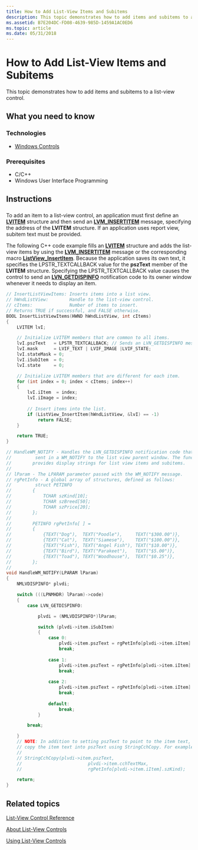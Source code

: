 ```yaml
---
title: How to Add List-View Items and Subitems
description: This topic demonstrates how to add items and subitems to a list-view control.
ms.assetid: B7E204DC-FD08-4639-985D-1459A1AC0ED6
ms.topic: article
ms.date: 05/31/2018
---
```


# How to Add List-View Items and Subitems

This topic demonstrates how to add items and subitems to a list-view control.

## What you need to know

### Technologies

-   [Windows Controls](window-controls.md)

### Prerequisites

-   C/C++
-   Windows User Interface Programming

## Instructions

### 

To add an item to a list-view control, an application must first define an [**LVITEM**](/windows/win32/api/commctrl/ns-commctrl-lvitema) structure and then send an [**LVM\_INSERTITEM**](lvm-insertitem.md) message, specifying the address of the **LVITEM** structure. If an application uses report view, subitem text must be provided.

The following C++ code example fills an [**LVITEM**](/windows/win32/api/commctrl/ns-commctrl-lvitema) structure and adds the list-view items by using the [**LVM\_INSERTITEM**](lvm-insertitem.md) message or the corresponding macro [**ListView\_InsertItem**](/windows/desktop/api/Commctrl/nf-commctrl-listview_insertitem). Because the application saves its own text, it specifies the LPSTR\_TEXTCALLBACK value for the **pszText** member of the **LVITEM** structure. Specifying the LPSTR\_TEXTCALLBACK value causes the control to send an [**LVN\_GETDISPINFO**](lvn-getdispinfo.md) notification code to its owner window whenever it needs to display an item.


```C++
// InsertListViewItems: Inserts items into a list view. 
// hWndListView:        Handle to the list-view control.
// cItems:              Number of items to insert.
// Returns TRUE if successful, and FALSE otherwise.
BOOL InsertListViewItems(HWND hWndListView, int cItems)
{
    LVITEM lvI;

    // Initialize LVITEM members that are common to all items.
    lvI.pszText   = LPSTR_TEXTCALLBACK; // Sends an LVN_GETDISPINFO message.
    lvI.mask      = LVIF_TEXT | LVIF_IMAGE |LVIF_STATE;
    lvI.stateMask = 0;
    lvI.iSubItem  = 0;
    lvI.state     = 0;

    // Initialize LVITEM members that are different for each item.
    for (int index = 0; index < cItems; index++)
    {
        lvI.iItem  = index;
        lvI.iImage = index;
    
        // Insert items into the list.
        if (ListView_InsertItem(hWndListView, &lvI) == -1)
            return FALSE;
    }

    return TRUE;
}

// HandleWM_NOTIFY - Handles the LVN_GETDISPINFO notification code that is 
//         sent in a WM_NOTIFY to the list view parent window. The function 
//        provides display strings for list view items and subitems.
//
// lParam - The LPARAM parameter passed with the WM_NOTIFY message.
// rgPetInfo - A global array of structures, defined as follows:
//         struct PETINFO
//        {
//            TCHAR szKind[10];
//            TCHAR szBreed[50];
//            TCHAR szPrice[20];
//        };
//
//        PETINFO rgPetInfo[ ] = 
//        {
//            {TEXT("Dog"),  TEXT("Poodle"),     TEXT("$300.00")},
//            {TEXT("Cat"),  TEXT("Siamese"),    TEXT("$100.00")},
//            {TEXT("Fish"), TEXT("Angel Fish"), TEXT("$10.00")},
//            {TEXT("Bird"), TEXT("Parakeet"),   TEXT("$5.00")},
//            {TEXT("Toad"), TEXT("Woodhouse"),  TEXT("$0.25")},
//        };
//
void HandleWM_NOTIFY(LPARAM lParam)
{
    NMLVDISPINFO* plvdi;

    switch (((LPNMHDR) lParam)->code)
    {
        case LVN_GETDISPINFO:

            plvdi = (NMLVDISPINFO*)lParam;

            switch (plvdi->item.iSubItem)
            {
                case 0:
                    plvdi->item.pszText = rgPetInfo[plvdi->item.iItem].szKind;
                    break;
                      
                case 1:
                    plvdi->item.pszText = rgPetInfo[plvdi->item.iItem].szBreed;
                    break;
                
                case 2:
                    plvdi->item.pszText = rgPetInfo[plvdi->item.iItem].szPrice;
                    break;
                
                default:
                    break;
            }

        break;

    }
    // NOTE: In addition to setting pszText to point to the item text, you could 
    // copy the item text into pszText using StringCchCopy. For example:
    //
    // StringCchCopy(plvdi->item.pszText, 
    //                         plvdi->item.cchTextMax, 
    //                         rgPetInfo[plvdi->item.iItem].szKind);

    return;
}
```



## Related topics

<dl> <dt>

[List-View Control Reference](bumper-list-view-list-view-control-reference.md)
</dt> <dt>

[About List-View Controls](list-view-controls-overview.md)
</dt> <dt>

[Using List-View Controls](using-list-view-controls.md)
</dt> </dl>

 

 




